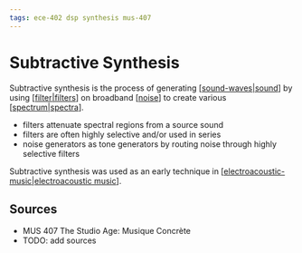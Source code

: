 ```yaml
---
tags: ece-402 dsp synthesis mus-407
---
```


# Subtractive Synthesis

Subtractive synthesis is the process of generating [[sound-waves|sound]] by using [[filter|filters]] on broadband [[noise]] to create various [[spectrum|spectra]].

- filters attenuate spectral regions from a source sound
- filters are often highly selective and/or used in series
- noise generators as tone generators by routing noise through highly selective filters

Subtractive synthesis was used as an early technique in [[electroacoustic-music|electroacoustic music]].

## Sources

- MUS 407 The Studio Age: Musique Concrète
- TODO: add sources

[//begin]: # "Autogenerated link references for markdown compatibility"
[sound-waves|sound]: sound-waves "Sound Waves"
[filter|filters]: filter "Filter"
[noise]: noise "Noise"
[spectrum|spectra]: spectrum "Spectrum"
[electroacoustic-music|electroacoustic music]: electroacoustic-music "Electroacoustic Music"
[//end]: # "Autogenerated link references"
